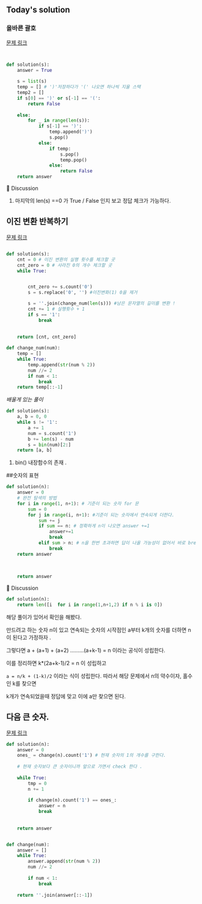 ## Today's solution 

### 올바른 괄호
[문제 링크](https://school.programmers.co.kr/learn/courses/30/lessons/12909)

```python


def solution(s):
    answer = True
    
    s = list(s)
    temp = [] # ')'저장하다가 '(' 나오면 하나씩 지울 스택 
    temp2 = []
    if s[0] == ')' or s[-1] == '(':
        return False
    
    else:
        for _ in range(len(s)):
            if s[-1] == ')':
                temp.append(')')
                s.pop()
            else:
                if temp:
                    s.pop()
                    temp.pop()
                else:
                    return False
    return answer

```

🤔 Discussion 
1. 마지막의 len(s) ==0 가 True / False 인지 보고 정답 체크가 가능하다. 


## 이진 변환 반복하기 
[문제 링크](https://school.programmers.co.kr/learn/courses/30/lessons/70129)

```python

def solution(s):
    cnt = 0 # 이진 변환의 실행 횟수를 체크할 곳 
    cnt_zero = 0 # 사라진 0의 개수 체크할 곳     
    while True:


        cnt_zero += s.count('0')
        s = s.replace('0', '') #이진변화(1) 0을 제거 

        s = ''.join(change_num(len(s))) #남은 문자열의 길이를 변환 ! 
        cnt += 1 # 실행횟수 + 1
        if s == '1': 
            break
    
    
    return [cnt, cnt_zero]

def change_num(num):
    temp = []
    while True: 
        temp.append(str(num % 2))
        num //= 2
        if num < 1: 
            break
    return temp[::-1]

```
*배울게 있는 풀이*

```python
def solution(s):
    a, b = 0, 0
    while s != '1':
        a += 1
        num = s.count('1')
        b += len(s) - num
        s = bin(num)[2:]
    return [a, b]


```

1. bin() 내장함수의 존재 . 




##숫자의 표현

```python
def solution(n):
    answer = 0
    # 완전 탐색의 방법 
    for i in range(1, n+1): # 기준이 되는 숫자 for 문
        sum = 0
        for j in range(i, n+1): #기준이 되는 숫자에서 연속되게 더한다. 
            sum += j
            if sum == n: # 정확하게 n이 나오면 answer +=1 
                answer+=1 
                break
            elif sum > n: # n을 한번 초과하면 답이 나올 가능성이 없어서 바로 break 
                break
    return answer
    
    
    
    return answer

```

🤔 Discussion

```python
def solution(n):
    return len([i  for i in range(1,n+1,2) if n % i is 0])
```
해당 풀이가 있어서 확인을 해봤다. 


만드려고 하는 숫자 n이 있고
연속되는 숫자의 시작점인 a부터 k개의 숫자를 더하면 n이 된다고 가정하자 . 

그렇다면 a + (a+1) + (a+2) .........(a+k-1) = n 이라는 공식이 성립한다. 

이를 정리하면 k*(2a+k-1)/2 = n 이 성립하고 

`a = n/k + (1-k)/2` 이라는 식이 성립한다. 
따라서 해당 문제에서 n의 약수이자, 홀수인 k를 찾으면 

k개가 연속되었을때 정답에 맞고 이에 a만 찾으면 된다. 



## 다음 큰 숫자. 
[문제 링크](https://school.programmers.co.kr/learn/courses/30/lessons/12911)


```python
def solution(n):
    answer = 0
    ones_ = change(n).count('1') # 현재 숫자의 1의 개수를 구한다.  
    
    # 현재 숫자보다 큰 숫자이니까 앞으로 가면서 check 한다 . 
    
    while True:
        tmp = 0
        n += 1
        
        if change(n).count('1') == ones_:
            answer = n
            break
    
    
    return answer


def change(num):
    answer = []
    while True:
        answer.append(str(num % 2))
        num //= 2
    
        if num < 1:
            break
            
    return ''.join(answer[::-1])
        

```
